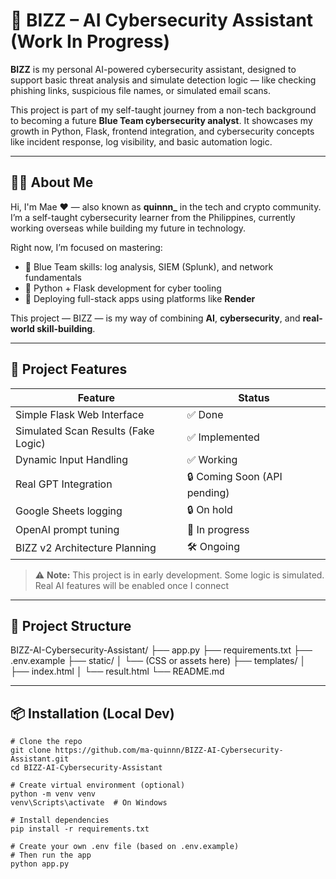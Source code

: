 # 🤖 BIZZ – AI Cybersecurity Assistant (Work In Progress)

**BIZZ** is my personal AI-powered cybersecurity assistant, designed to support basic threat analysis and simulate detection logic — like checking phishing links, suspicious file names, or simulated email scans.

This project is part of my self-taught journey from a non-tech background to becoming a future **Blue Team cybersecurity analyst**. It showcases my growth in Python, Flask, frontend integration, and cybersecurity concepts like incident response, log visibility, and basic automation logic.

---

## 👩‍💻 About Me

Hi, I'm Mae ❤️ — also known as **quinnn_** in the tech and crypto community. I’m a self-taught cybersecurity learner from the Philippines, currently working overseas while building my future in technology.

Right now, I’m focused on mastering:
- 🔹 Blue Team skills: log analysis, SIEM (Splunk), and network fundamentals
- 🔹 Python + Flask development for cyber tooling
- 🔹 Deploying full-stack apps using platforms like **Render**

This project — BIZZ — is my way of combining **AI**, **cybersecurity**, and **real-world skill-building**.

---

## 🔧 Project Features

| Feature                           | Status       |
|----------------------------------|--------------|
| Simple Flask Web Interface       | ✅ Done       |
| Simulated Scan Results (Fake Logic) | ✅ Implemented |
| Dynamic Input Handling           | ✅ Working    |
| Real GPT Integration             | 🔒 Coming Soon (API pending) |
| Google Sheets logging            | 🔒 On hold    |
| OpenAI prompt tuning             | 🧠 In progress |
| BIZZ v2 Architecture Planning    | 🛠️ Ongoing    |

> ⚠️ **Note:** This project is in early development. Some logic is simulated. Real AI features will be enabled once I connect

---


## 📁 Project Structure
BIZZ-AI-Cybersecurity-Assistant/
├── app.py
├── requirements.txt
├── .env.example
├── static/
│ └── (CSS or assets here)
├── templates/
│ ├── index.html
│ └── result.html
└── README.md

---

## 📦 Installation (Local Dev)

```
# Clone the repo
git clone https://github.com/ma-quinnn/BIZZ-AI-Cybersecurity-Assistant.git
cd BIZZ-AI-Cybersecurity-Assistant

# Create virtual environment (optional)
python -m venv venv
venv\Scripts\activate  # On Windows

# Install dependencies
pip install -r requirements.txt

# Create your own .env file (based on .env.example)
# Then run the app
python app.py
```
